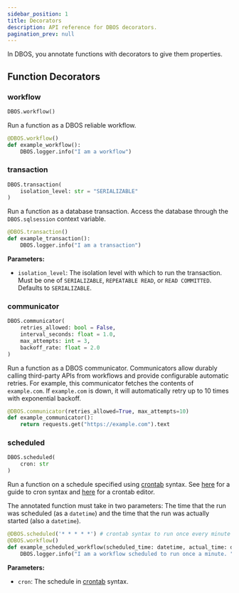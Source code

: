 ```yaml
---
sidebar_position: 1
title: Decorators
description: API reference for DBOS decorators.
pagination_prev: null
---
```



In DBOS, you annotate functions with decorators to give them properties. 

## Function Decorators

### workflow

```python
DBOS.workflow()
```

Run a function as a DBOS reliable workflow.

```python
@DBOS.workflow()
def example_workflow():
    DBOS.logger.info("I am a workflow")
```


### transaction

```python
DBOS.transaction(
    isolation_level: str = "SERIALIZABLE"
)
```

Run a function as a database transaction. Access the database through the `DBOS.sqlsession` context variable.

```python
@DBOS.transaction()
def example_transaction():
    DBOS.logger.info("I am a transaction")
```

**Parameters:**
- `isolation_level`: The isolation level with which to run the transaction. Must be one of `SERIALIZABLE`, `REPEATABLE READ`, or `READ COMMITTED`. Defaults to `SERIALIZABLE`.

### communicator

```python
DBOS.communicator(
    retries_allowed: bool = False,
    interval_seconds: float = 1.0,
    max_attempts: int = 3,
    backoff_rate: float = 2.0
)
```

Run a function as a DBOS communicator. Communicators allow durably calling third-party APIs from workflows and provide configurable automatic retries.
For example, this communicator fetches the contents of `example.com`.
If `example.com` is down, it will automatically retry up to 10 times with exponential backoff.

```python
@DBOS.communicator(retries_allowed=True, max_attempts=10)
def example_communicator():
    return requests.get("https://example.com").text
```

### scheduled

```python
DBOS.scheduled(
    cron: str
)
```

Run a function on a schedule specified using [crontab](https://en.wikipedia.org/wiki/Cron) syntax. See [here](https://docs.gitlab.com/ee/topics/cron/) for a guide to cron syntax and [here](https://crontab.guru/) for a crontab editor.

The annotated function must take in two parameters: The time that the run was scheduled (as a `datetime`) and the time that the run was actually started (also a `datetime`).

```python
@DBOS.scheduled('* * * * *') # crontab syntax to run once every minute
@DBOS.workflow()
def example_scheduled_workflow(scheduled_time: datetime, actual_time: datetime):
    DBOS.logger.info("I am a workflow scheduled to run once a minute. ")
```


**Parameters:**
- `cron`: The schedule in [crontab](https://en.wikipedia.org/wiki/Cron) syntax.
